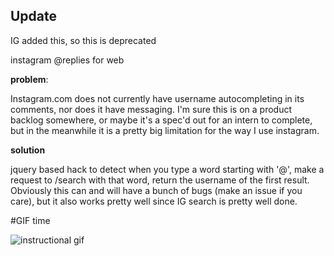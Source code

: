 ## Update

IG added this, so this is deprecated 

instagram @replies for web

**problem**:

Instagram.com does not currently have username autocompleting in its comments, nor does it have messaging. I'm sure this is on a product backlog somewhere, or maybe it's a spec'd out for an intern to complete, but in the meanwhile it is a pretty big limitation for the way I use instagram.

**solution**

jquery based hack to detect when you type a word starting with '@', make a request to /search with that word, return the username of the first result. Obviously this can and will have a bunch of bugs (make an issue if you care), but it also works pretty well since IG search is pretty well done.

#GIF time

![instructional gif](https://github.com/indraneel/instagram-comment-at-reply/raw/master/readme.gif)
